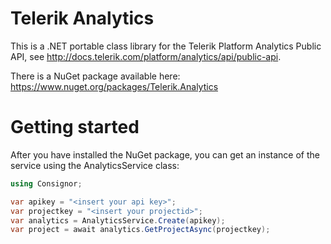 Telerik Analytics
=========

This is a .NET portable class library for the Telerik Platform Analytics Public API, see http://docs.telerik.com/platform/analytics/api/public-api.

There is a NuGet package available here: https://www.nuget.org/packages/Telerik.Analytics

Getting started
===============

After you have installed the NuGet package, you can get an instance of the service using the AnalyticsService class:

```C#
using Consignor;

var apikey = "<insert your api key>";
var projectkey = "<insert your projectid>";
var analytics = AnalyticsService.Create(apikey);
var project = await analytics.GetProjectAsync(projectkey); 
```
